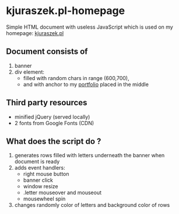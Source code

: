 # kjuraszek.pl-homepage
Simple HTML document with useless JavaScript which is used on my homepage: [kjuraszek.pl](https://kjuraszek.pl)

## Document consists of 
1. banner
2. div element:
    * filled with random chars in range (600,700),
    * and with anchor to my [portfolio](https://portfolio.kjuraszek.pl) placed in the middle

## Third party resources
* minified jQuery (served locally)
* 2 fonts from Google Fonts (CDN)

## What does the script do ?
1. generates rows filled with letters underneath the banner when document is ready
2. adds event handlers:
    * right mouse button
    * banner click
    * window resize
    * .letter mouseover and mouseout
    * mousewheel spin
3. changes randomly color of letters and background color of rows